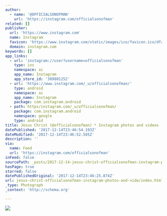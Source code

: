 ```yaml
---
author:
  - name: '@OFFICIALSONOFMAN'
    url: 'https://instagram.com/officialsonofman'
related: []
publisher:
  url: 'https://www.instagram.com'
  name: Instagram
  favicon: 'https://www.instagram.com/static/images/ico/favicon.ico/dfa85bb1fd63.ico'
  domain: instagram.com
keywords: []
app_links:
  - url: 'instagram://user?username=officialsonofman'
    type: ios
    namespace: ai
    app_name: Instagram
    app_store_id: '389801252'
  - url: 'https://www.instagram.com/_u/officialsonofman/'
    type: android
    namespace: ai
    app_name: Instagram
    package: com.instagram.android
  - path: https/instagram.com/_u/officialsonofman/
    package: com.instagram.android
    namespace: google
    type: android
title: Jesus Christ (@officialsonofman) * Instagram photos and videos
datePublished: '2017-12-14T23:46:54.193Z'
dateModified: '2017-12-14T23:46:52.585Z'
description: ''
via:
  name: Feed
  url: 'https://instagram.com/officialsonofman'
inFeed: false
sourcePath: _posts/2017-12-14-jesus-christ-officialsonofman-instagram-photos-and-vide.md
hasPage: true
starred: false
datePublishedOriginal: '2017-12-14T23:46:25.874Z'
url: jesus-christ-officialsonofman-instagram-photos-and-vide/index.html
_type: Photograph
_context: 'http://schema.org'

---
```

![](https://imgflo.herokuapp.com/graph/2b2431f8e7ba7b0/25bef96e08b27dad1799e40ad7141bb6/noop.jpg?input=https%3A%2F%2Fscontent-iad3-1.cdninstagram.com%2Ft51.2885-19%2Fs150x150%2F25006502_160609534549795_2566086493701406720_n.jpg)
